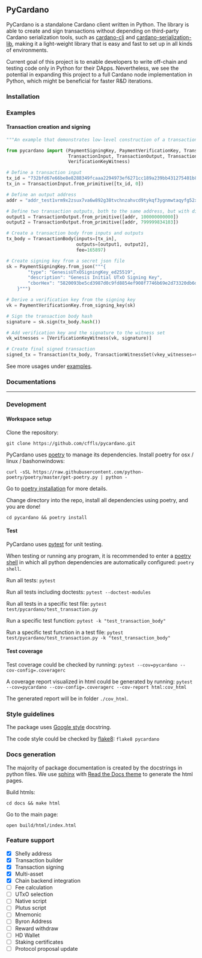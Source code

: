 ## PyCardano


PyCardano is a standalone Cardano client written in Python. The library is able to create and sign transactions without 
depending on third-party Cardano serialization tools, such as
[cardano-cli](https://github.com/input-output-hk/cardano-node#cardano-cli) and 
[cardano-serialization-lib](https://github.com/Emurgo/cardano-serialization-lib), making it a light-weight library that 
is easy and fast to set up in all kinds of environments.

Current goal of this project is to enable developers to write off-chain and testing code only in Python for their DApps.
Nevertheless, we see the potential in expanding this project to a full Cardano node implementation in Python, which 
might be beneficial for faster R&D iterations.

### Installation


### Examples

#### Transaction creation and signing

```python
"""An example that demonstrates low-level construction of a transaction."""

from pycardano import (PaymentSigningKey, PaymentVerificationKey, Transaction, TransactionBody,
                       TransactionInput, TransactionOutput, TransactionWitnessSet,
                       VerificationKeyWitness)

# Define a transaction input
tx_id = "732bfd67e66be8e8288349fcaaa2294973ef6271cc189a239bb431275401b8e5"
tx_in = TransactionInput.from_primitive([tx_id, 0])

# Define an output address
addr = "addr_test1vrm9x2zsux7va6w892g38tvchnzahvcd9tykqf3ygnmwtaqyfg52x"

# Define two transaction outputs, both to the same address, but with different amount.
output1 = TransactionOutput.from_primitive([addr, 100000000000])
output2 = TransactionOutput.from_primitive([addr, 799999834103])

# Create a transaction body from inputs and outputs
tx_body = TransactionBody(inputs=[tx_in],
                          outputs=[output1, output2],
                          fee=165897)

# Create signing key from a secret json file
sk = PaymentSigningKey.from_json("""{
        "type": "GenesisUTxOSigningKey_ed25519",
        "description": "Genesis Initial UTxO Signing Key",
        "cborHex": "5820093be5cd3987d0c9fd8854ef908f7746b69e2d73320db6dc0f780d81585b84c2"
    }""")

# Derive a verification key from the signing key
vk = PaymentVerificationKey.from_signing_key(sk)

# Sign the transaction body hash
signature = sk.sign(tx_body.hash())

# Add verification key and the signature to the witness set
vk_witnesses = [VerificationKeyWitness(vk, signature)]

# Create final signed transaction
signed_tx = Transaction(tx_body, TransactionWitnessSet(vkey_witnesses=vk_witnesses))

```

See more usages under [examples](https://github.com/cffls/pycardano/tree/main/examples).

### Documentations



-----------------

### Development

#### Workspace setup

Clone the repository:

`git clone https://github.com/cffls/pycardano.git`

PyCardano uses [poetry](https://python-poetry.org/) to manage its dependencies. 
Install poetry for osx / linux / bashonwindows:

`curl -sSL https://raw.githubusercontent.com/python-poetry/poetry/master/get-poetry.py | python -`

Go to [poetry installation](https://python-poetry.org/docs/#installation) for more details. 


Change directory into the repo, install all dependencies using poetry, and you are done!

`cd pycardano && poetry install`

#### Test

PyCardano uses [pytest](https://docs.pytest.org/en/6.2.x/) for unit testing.

When testing or running any program, it is recommended to enter 
a [poetry shell](https://python-poetry.org/docs/cli/#shell) in which all python dependencies are automatically 
configured: `poetry shell`.

Run all tests:
`pytest`

Run all tests including doctests:
`pytest --doctest-modules`

Run all tests in a specific test file:
`pytest test/pycardano/test_transaction.py`

Run a specific test function:
`pytest -k "test_transaction_body"`

Run a specific test function in a test file:
`pytest test/pycardano/test_transaction.py -k "test_transaction_body"`

#### Test coverage

Test coverage could be checked by running:
`pytest --cov=pycardano --cov-config=.coveragerc`

A coverage report visualized in html could be generated by running:
`pytest --cov=pycardano --cov-config=.coveragerc --cov-report html:cov_html`  

The generated report will be in folder `./cov_html`.

### Style guidelines

The package uses 
[Google style](https://sphinxcontrib-napoleon.readthedocs.io/en/latest/example_google.html) docstring.

The code style could be checked by [flake8](https://flake8.pycqa.org/en/latest/): `flake8 pycardano`

### Docs generation

The majority of package documentation is created by the docstrings in python files. 
We use [sphinx](https://www.sphinx-doc.org/en/master/) with 
[Read the Docs theme](https://sphinx-rtd-theme.readthedocs.io/en/stable/) to generate the 
html pages.

Build htmls: 

`cd docs && make html`

Go to the main page: 

`open build/html/index.html` 


### Feature support

- [x] Shelly address
- [x] Transaction builder
- [x] Transaction signing
- [x] Multi-asset
- [X] Chain backend integration
- [ ] Fee calculation
- [ ] UTxO selection
- [ ] Native script
- [ ] Plutus script
- [ ] Mnemonic 
- [ ] Byron Address
- [ ] Reward withdraw
- [ ] HD Wallet
- [ ] Staking certificates
- [ ] Protocol proposal update
